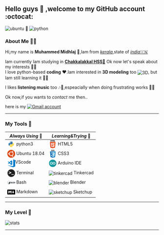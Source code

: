 ## Hello guys :wave: ,welcome to my GitHub account :octocat:
![ubuntu](https://img.shields.io/badge/ubuntu-E95420?logo=ubuntu&logoColor=white&style=?style=flat-square&logo=appveyor)
:blue_heart:
![python](https://img.shields.io/badge/python%20-%2314354C.svg?&style=?style=flat-square&logo=appveyor&logo=python&logoColor=white)


### About Me :raising_hand_man:
Hi,my name is **Muhammed Midhlaj** :child:,Iam from [_kerala_](https://en.wikipedia.org/wiki/Kerala),state of [_india_:india:](https://en.wikipedia.org/wiki/India)

Iam currently Iam studying in __[Chakkalakkal HSS:school:](https://www.facebook.com/chakkalakkalhs/)__
Ok now let's speak about my interests :man_shrugging: <br />
I love python-based **coding** :heart:.Iam interested in **3D modeling** too <img align="center" alt="3D" width="26px" src="https://www.freepnglogos.com/uploads/ice-png/ice-cube-transparent-png-clip-art-image-gallery-22.png" />, but Iam still learning it :man_technologist:

I likes **listening music** too :notes::musical_note:,espeacially when doing frustrating works :bowing_man:

Ok now,if you wants to _contact_ me then..

here is my [![Gmail account](https://img.shields.io/badge/gmail-D14836?&style=for-the-badge&logo=gmail&logoColor=white)](mailto:midlajkalathil2006@gmail.com)
***
### My Tools :toolbox:

| _Always Using_ :100: | _Learning&Trying_ :notebook_with_decorative_cover:
| ----------- | ----------- |
| <img align="center" alt="python3" width="26px" src="https://raw.githubusercontent.com/github/explore/80688e429a7d4ef2fca1e82350fe8e3517d3494d/topics/python/python.png" /> python3 | <img align="center" alt="HTML5" width="26px" src="https://raw.githubusercontent.com/github/explore/80688e429a7d4ef2fca1e82350fe8e3517d3494d/topics/html/html.png" /> HTML5 | 
| <img align="center" alt="ubuntu" width="26px" src="https://raw.githubusercontent.com/github/explore/80688e429a7d4ef2fca1e82350fe8e3517d3494d/topics/ubuntu/ubuntu.png" /> Ubuntu 18.04 | <img align="center" alt="" width="26px" src="https://raw.githubusercontent.com/github/explore/80688e429a7d4ef2fca1e82350fe8e3517d3494d/topics/css/css.png" /> CSS3 |
| <img align="left" alt="VScode" width="26px" src="https://raw.githubusercontent.com/github/explore/80688e429a7d4ef2fca1e82350fe8e3517d3494d/topics/visual-studio-code/visual-studio-code.png" />VScode | <img align="center" alt="Arduino" width="26px" src="https://raw.githubusercontent.com/github/explore/80688e429a7d4ef2fca1e82350fe8e3517d3494d/topics/arduino/arduino.png" /> Arduino IDE |
| <img align="center" alt="terminal" width="26px" src="https://raw.githubusercontent.com/github/explore/d92924b1d925bb134e308bd29c9de6c302ed3beb/topics/terminal/terminal.png" /> Terminal |<img align="center" alt="tinkercad" width="52px" src="https://beta-editor.tinkercad.com/assets_2rv56rm/js/tinkercad-frontend/assets/images/tinkercad-lockup-color.svg" /> Tinkercad|
| <img align="center" alt="bash" width="26px" src="https://raw.githubusercontent.com/github/explore/80688e429a7d4ef2fca1e82350fe8e3517d3494d/topics/bash/bash.png" /> Bash | <img align="center" alt="blender" width="26px" src="https://avatars3.githubusercontent.com/u/452469?s=460&v=4" /> Blender |
| <img align="center" alt="md" width="26px" src="https://raw.githubusercontent.com/github/explore/80688e429a7d4ef2fca1e82350fe8e3517d3494d/topics/markdown/markdown.png" />  Markdown| <img align="center" alt="sketchup" width="26px" src="https://avatars2.githubusercontent.com/u/2521172?s=200&v=4" /> Sketchup |


***
### My Level :abacus:

![stats](https://github-readme-stats.vercel.app/api?username=Midhlaj2006&&show_icons=true&title_color=03ff51&icon_color=3ac1ff&text_color=ddff00&bg_color=121212)
***

<!--
<img align="center" alt="" width="26px" src="" />
-->
